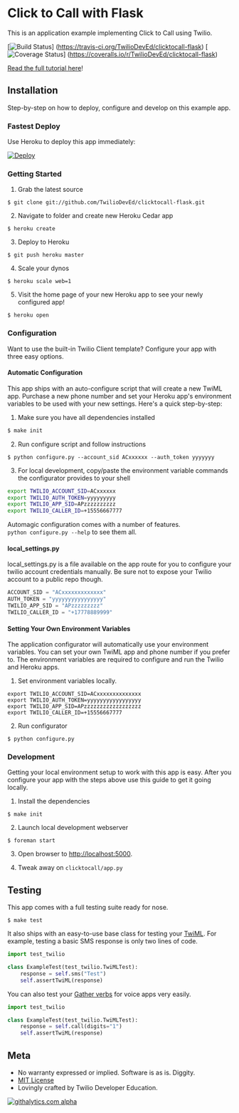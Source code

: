 # Click to Call with Flask

This is an application example implementing Click to Call using Twilio.

[![Build Status](https://travis-ci.org/TwilioDevEd/clicktocall-flask.svg?branch=master)]
(https://travis-ci.org/TwilioDevEd/clicktocall-flask)
[![Coverage Status](https://coveralls.io/repos/TwilioDevEd/clicktocall-flask/badge.png)]
(https://coveralls.io/r/TwilioDevEd/clicktocall-flask)

[Read the full tutorial here](https://www.twilio.com/docs/tutorials/walkthrough/click-to-call/python/flask)!

## Installation

Step-by-step on how to deploy, configure and develop on this example app.

### Fastest Deploy

Use Heroku to deploy this app immediately:

[![Deploy](https://www.herokucdn.com/deploy/button.png)](https://heroku.com/deploy?template=https://github.com/TwilioDevEd/clicktocall-flask)

### Getting Started

1) Grab the latest source
```
$ git clone git://github.com/TwilioDevEd/clicktocall-flask.git
```

2) Navigate to folder and create new Heroku Cedar app
```
$ heroku create
```

3) Deploy to Heroku
```
$ git push heroku master
```

4) Scale your dynos
```
$ heroku scale web=1
```

5) Visit the home page of your new Heroku app to see your newly configured app!
```
$ heroku open
```


### Configuration

Want to use the built-in Twilio Client template?  Configure your app with
three easy options.

#### Automatic Configuration

This app ships with an auto-configure script that will create a new TwiML
app. Purchase a new phone number and set your Heroku app's environment
variables to be used with your new settings.  Here's a quick step-by-step:

1) Make sure you have all dependencies installed
```bash
$ make init
```

2) Run configure script and follow instructions
```
$ python configure.py --account_sid ACxxxxxx --auth_token yyyyyyy
```

3) For local development, copy/paste the environment variable commands the
configurator provides to your shell
```bash
export TWILIO_ACCOUNT_SID=ACxxxxxx
export TWILIO_AUTH_TOKEN=yyyyyyyyy
export TWILIO_APP_SID=APzzzzzzzzzz
export TWILIO_CALLER_ID=+15556667777
```

Automagic configuration comes with a number of features.  
`python configure.py --help` to see them all.


#### local_settings.py

local_settings.py is a file available on the app route for you to configure
your twilio account credentials manually.  Be sure not to expose your Twilio
account to a public repo though.

```python
ACCOUNT_SID = "ACxxxxxxxxxxxxx"
AUTH_TOKEN = "yyyyyyyyyyyyyyyy"
TWILIO_APP_SID = "APzzzzzzzzz"
TWILIO_CALLER_ID = "+17778889999"
```

#### Setting Your Own Environment Variables

The application configurator will automatically use your environment variables. You
can set your own TwiML app and phone number if you prefer to.  The environment
variables are required to configure and run the Twilio and Heroku apps.

1) Set environment variables locally.

```
export TWILIO_ACCOUNT_SID=ACxxxxxxxxxxxxxx
export TWILIO_AUTH_TOKEN=yyyyyyyyyyyyyyyyy
export TWILIO_APP_SID=APzzzzzzzzzzzzzzzzzz
export TWILIO_CALLER_ID=+15556667777
```

2) Run configurator
```
$ python configure.py
```


### Development

Getting your local environment setup to work with this app is easy.
After you configure your app with the steps above use this guide to
get it going locally.

1) Install the dependencies
```
$ make init
```

2) Launch local development webserver
```
$ foreman start
```

3) Open browser to [http://localhost:5000](http://localhost:5000).

4) Tweak away on `clicktocall/app.py`


## Testing

This app comes with a full testing suite ready for nose.

```
$ make test
```

It also ships with an easy-to-use base class for testing your
[TwiML](http://www.twilio.com/docs/api/twiml).  For example, testing a basic SMS
response is only two lines of code.

```python
import test_twilio

class ExampleTest(test_twilio.TwiMLTest):
    response = self.sms("Test")
    self.assertTwiML(response)
```

You can also test your [Gather
verbs](http://www.twilio.com/docs/api/twiml/gather) for voice apps very easily.

```python
import test_twilio

class ExampleTest(test_twilio.TwiMLTest):
    response = self.call(digits="1")
    self.assertTwiML(response)
```


## Meta

* No warranty expressed or implied.  Software is as is. Diggity.
* [MIT License](http://www.opensource.org/licenses/mit-license.html)
* Lovingly crafted by Twilio Developer Education.


[![githalytics.com
alpha](https://cruel-carlota.pagodabox.com/33a5ddd61dd29dd933422bca2b3dfa0e
"githalytics.com")](http://githalytics.com/TwilioDevEd/clicktocall-flask)
